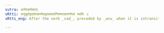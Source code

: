 ```yaml
---
sutra: अनोरकर्मकात्
vRtti: अनुपूर्वाद्वदतेरकर्म्मदाद्व्यक्तवाग्विषयादात्मनेपदं भवति ॥
vRtti_eng: After the verb _vad_, preceded by _anu_ when it is intransitively used, the _Atmanepada_ is employed, when the sense is that of 'speaking articulately in a similar manner.'

---
```

